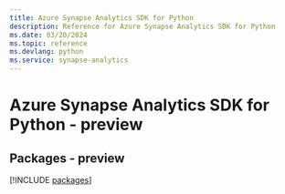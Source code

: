 ```yaml
---
title: Azure Synapse Analytics SDK for Python
description: Reference for Azure Synapse Analytics SDK for Python
ms.date: 03/20/2024
ms.topic: reference
ms.devlang: python
ms.service: synapse-analytics
---
```

# Azure Synapse Analytics SDK for Python - preview
## Packages - preview
[!INCLUDE [packages](synapse-analytics-index.md)]